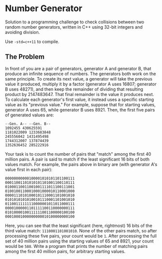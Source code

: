 # Number Generator

Solution to a programming challenge to check collisions between two random number generators, written in C++ using 32-bit integers and avoiding division. 

Use `-std=c++11` to compile.


## The Problem

In front of you are a pair of generators, generator A and generator B, that
produce an infinite sequence of numbers.
The generators both work on the same principle. To create its next value, a
generator will take the previous value it produced, multiply it by a factor
(generator A uses 16807; generator B uses 48271), and then keep the remainder
of dividing that resulting product by 2147483647. That final remainder is the
value it produces next.
To calculate each generator's first value, it instead uses a specific starting
value as its "previous value."
For example, suppose that for starting values, generator A uses 65, while
generator B uses 8921. Then, the first five pairs of generated values are:
```
--Gen. A-- --Gen. B--
1092455 430625591
1181022009 1233683848
245556042 1431495498
1744312007 137874439
1352636452 285222916
```
Your task is to count the number of pairs that "match" among the first 40
million pairs. A pair is said to match if the least significant 16 bits of
both values match.
For example, the pairs above in binary are (with generator A's value first in
each pair):
```
00000000000100001010101101100111
00011001101010101101001100110111
01000110011001001111011100111001
01001001100010001000010110001000
00001110101000101110001101001010
01010101010100101110001101001010
01100111111110000001011011000111
00001000001101111100110000000111
01010000100111111001100000100100
00010001000000000010100000000100
```
Here, you can see that the least significant (here, rightmost) 16 bits of the
third value match: `1110001101001010`. None of the other pairs match, so after
processing these five pairs, your count would be `1`.
After processing the full set of 40 million pairs using the starting values of
65 and 8921, your count would be `588`.
Write a program that prints the number of matching pairs among the first 40
million pairs, for arbitrary starting values.

